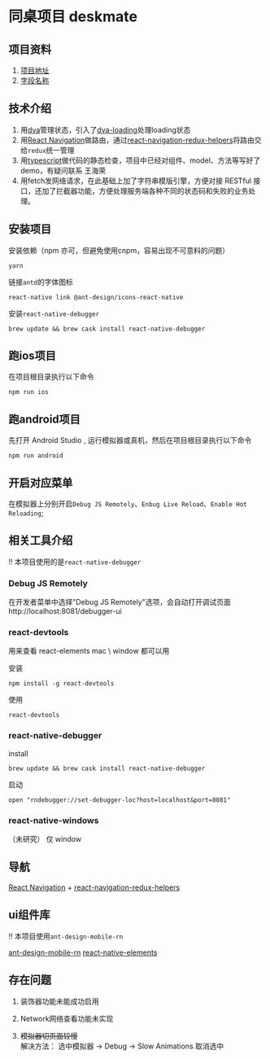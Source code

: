 
# 同桌项目 deskmate

## 项目资料

1. [项目地址](http://172.16.117.13/fe-team/deskmate)
2. [字段名称](http://172.16.117.20:8090/pages/viewpage.action?pageId=2858606)

## 技术介绍

1. 用[dva](https://dvajs.com/guide/)管理状态，引入了[dva-loading](https://www.npmjs.com/package/dva-loading)处理loading状态
2. 用[React Navigation](https://reactnavigation.org/docs/zh-Hans/getting-started.html)做路由，通过[react-navigation-redux-helpers](https://github.com/react-navigation/react-navigation-redux-helpers)将路由交给`redux`统一管理
3. 用[typescript](https://www.tslang.cn/docs/home.html)做代码的静态检查，项目中已经对组件、model、方法等写好了demo，有疑问联系 王海荣
4. 用fetch发网络请求，在此基础上加了字符串模版引擎，方便对接 RESTful 接口，还加了拦截器功能，方便处理服务端各种不同的状态码和失败的业务处理。

## 安装项目

安装依赖（npm 亦可，但避免使用cnpm，容易出现不可意料的问题）
```
yarn
```

链接`antd`的字体图标
```
react-native link @ant-design/icons-react-native
```

安装`react-native-debugger`
```
brew update && brew cask install react-native-debugger
```


## 跑ios项目

在项目根目录执行以下命令
```
npm run ios
```



## 跑android项目

先打开 Android Studio , 运行模拟器或真机，然后在项目根目录执行以下命令
```
npm run android
```

## 开启对应菜单
在模拟器上分别开启`Debug JS Remotely`、`Enbug Live Reload`、`Enable Hot Reloading`;


## 相关工具介绍

!! 本项目使用的是`react-native-debugger`

### Debug JS Remotely

在开发者菜单中选择"Debug JS Remotely"选项，会自动打开调试页面 http://localhost:8081/debugger-ui

### react-devtools

用来查看 react-elements
mac \ window 都可以用

安装
```
npm install -g react-devtools
```

使用
```
react-devtools
```

### react-native-debugger

install 
```
brew update && brew cask install react-native-debugger
```

启动
```
open "rndebugger://set-debugger-loc?host=localhost&port=8081"
```


### react-native-windows
（未研究）
仅 window


## 导航

[React Navigation](https://reactnavigation.org/docs/zh-Hans/getting-started.html)
+
[react-navigation-redux-helpers](https://github.com/react-navigation/react-navigation-redux-helpers)


## ui组件库

!! 本项目使用`ant-design-mobile-rn`

[ant-design-mobile-rn](https://github.com/ant-design/ant-design-mobile-rn)
[react-native-elements](https://github.com/react-native-training/react-native-elements)


## 存在问题

1. 装饰器功能未能成功启用

2. Network网络查看功能未实现

3. ~~模拟器切页面较慢~~  
解决方法：
选中模拟器 -> Debug -> Slow Animations 取消选中

